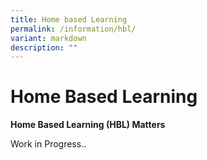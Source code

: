 ```yaml
---
title: Home based Learning
permalink: /information/hbl/
variant: markdown
description: ""
---
```

# **Home Based Learning**

<strong>Home Based Learning (HBL) Matters</strong>

Work in Progress..